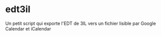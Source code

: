# edt3il
Un petit script qui exporte l'EDT de 3IL vers un fichier lisible par Google Calendar et iCalendar
